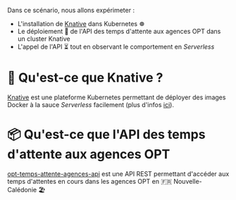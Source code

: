 Dans ce scénario, nous allons expérimeter :

- L'installation de [Knative](https://knative.dev/docs/) dans Kubernetes ☸
- Le déploiement 🚀 de l'API des temps d'attente aux agences OPT dans un cluster Knative
- L'appel de l'API ⏳ tout en observant le comportement en _Serverless_

# 🚀 Qu'est-ce que Knative ?

[Knative](https://knative.dev/docs/) est une plateforme Kubernetes permettant de déployer des images Docker à la sauce _Serverless_ facilement (plus d'infos [ici](https://www.katacoda.com/swapb/scenarios/knative-intro)).

# 📦 Qu'est-ce que l'API des temps d'attente aux agences OPT

[opt-temps-attente-agences-api](https://github.com/opt-nc/opt-temps-attente-agences-api) est une API REST permettant d'accéder aux temps d'attentes en cours dans les agences OPT en 🇫🇷 Nouvelle-Calédonie 🏖️

